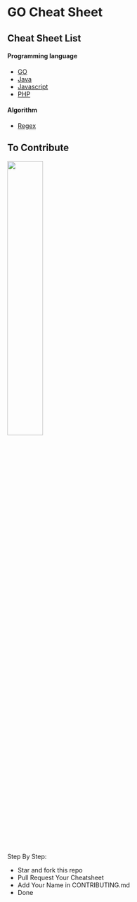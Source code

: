 # GO Cheat Sheet

## Cheat Sheet List

#### Programming language
- [GO](https://github.com/ekotriono/cheatsheet/tree/master/go/)
- [Java](https://github.com/ekotriono/cheatsheet/tree/master/java/)
- [Javascript](https://github.com/ekotriono/cheatsheet/tree/master/javascript/)
- [PHP](https://github.com/ekotriono/cheatsheet/tree/master/php/)

#### Algorithm
- [Regex](https://github.com/ekotriono/cheatsheet/tree/master/regex/)


## To Contribute
 
<img src="https://hacktoberfest.digitalocean.com/_nuxt/img/logo-hacktoberfest-full.f42e3b1.svg" style="width: 40%;">

Step By Step:
- Star and fork this repo
- Pull Request Your Cheatsheet
- Add Your Name in CONTRIBUTING.md
- Done

